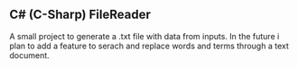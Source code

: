 ##  C# (C-Sharp) FileReader

A small project to generate a .txt file with data from inputs. In the future i plan to add a feature to serach and replace words and terms through a text document.
